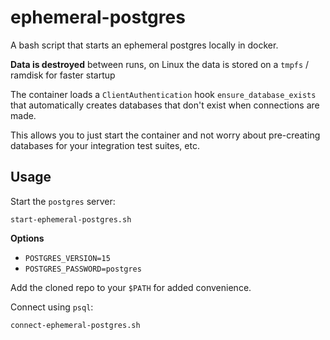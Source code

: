 #  ephemeral-postgres

A bash script that starts an ephemeral postgres locally in docker. 

**Data is destroyed** between runs, on Linux the data is stored on a `tmpfs` / ramdisk
for faster startup

The container loads a `ClientAuthentication` hook `ensure_database_exists` that
automatically creates databases that don't exist when connections are made.

This allows you to just start the container and not worry about pre-creating databases
for your integration test suites, etc.

## Usage

Start the `postgres` server:

```shell
start-ephemeral-postgres.sh
```

**Options**
- `POSTGRES_VERSION=15`
- `POSTGRES_PASSWORD=postgres`

Add the cloned repo to your `$PATH` for added convenience.

Connect using `psql`:

```shell
connect-ephemeral-postgres.sh
```
